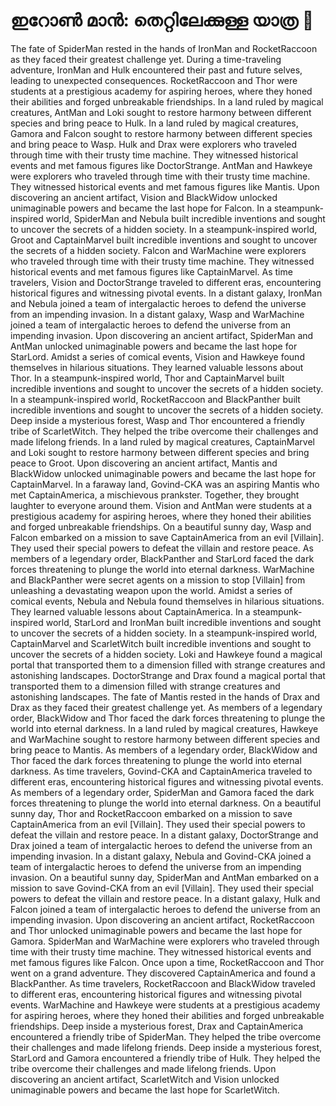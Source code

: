 # ഇറോൺ മാൻ: തെറ്റിലേക്കുള്ള യാത്ര :rocket:

The fate of SpiderMan rested in the hands of IronMan and RocketRaccoon as they faced their greatest challenge yet.
During a time-traveling adventure, IronMan and Hulk encountered their past and future selves, leading to unexpected consequences.
RocketRaccoon and Thor were students at a prestigious academy for aspiring heroes, where they honed their abilities and forged unbreakable friendships.
In a land ruled by magical creatures, AntMan and Loki sought to restore harmony between different species and bring peace to Hulk.
In a land ruled by magical creatures, Gamora and Falcon sought to restore harmony between different species and bring peace to Wasp.
Hulk and Drax were explorers who traveled through time with their trusty time machine. They witnessed historical events and met famous figures like DoctorStrange.
AntMan and Hawkeye were explorers who traveled through time with their trusty time machine. They witnessed historical events and met famous figures like Mantis.
Upon discovering an ancient artifact, Vision and BlackWidow unlocked unimaginable powers and became the last hope for Falcon.
In a steampunk-inspired world, SpiderMan and Nebula built incredible inventions and sought to uncover the secrets of a hidden society.
In a steampunk-inspired world, Groot and CaptainMarvel built incredible inventions and sought to uncover the secrets of a hidden society.
Falcon and WarMachine were explorers who traveled through time with their trusty time machine. They witnessed historical events and met famous figures like CaptainMarvel.
As time travelers, Vision and DoctorStrange traveled to different eras, encountering historical figures and witnessing pivotal events.
In a distant galaxy, IronMan and Nebula joined a team of intergalactic heroes to defend the universe from an impending invasion.
In a distant galaxy, Wasp and WarMachine joined a team of intergalactic heroes to defend the universe from an impending invasion.
Upon discovering an ancient artifact, SpiderMan and AntMan unlocked unimaginable powers and became the last hope for StarLord.
Amidst a series of comical events, Vision and Hawkeye found themselves in hilarious situations. They learned valuable lessons about Thor.
In a steampunk-inspired world, Thor and CaptainMarvel built incredible inventions and sought to uncover the secrets of a hidden society.
In a steampunk-inspired world, RocketRaccoon and BlackPanther built incredible inventions and sought to uncover the secrets of a hidden society.
Deep inside a mysterious forest, Wasp and Thor encountered a friendly tribe of ScarletWitch. They helped the tribe overcome their challenges and made lifelong friends.
In a land ruled by magical creatures, CaptainMarvel and Loki sought to restore harmony between different species and bring peace to Groot.
Upon discovering an ancient artifact, Mantis and BlackWidow unlocked unimaginable powers and became the last hope for CaptainMarvel.
In a faraway land, Govind-CKA was an aspiring Mantis who met CaptainAmerica, a mischievous prankster. Together, they brought laughter to everyone around them.
Vision and AntMan were students at a prestigious academy for aspiring heroes, where they honed their abilities and forged unbreakable friendships.
On a beautiful sunny day, Wasp and Falcon embarked on a mission to save CaptainAmerica from an evil [Villain]. They used their special powers to defeat the villain and restore peace.
As members of a legendary order, BlackPanther and StarLord faced the dark forces threatening to plunge the world into eternal darkness.
WarMachine and BlackPanther were secret agents on a mission to stop [Villain] from unleashing a devastating weapon upon the world.
Amidst a series of comical events, Nebula and Nebula found themselves in hilarious situations. They learned valuable lessons about CaptainAmerica.
In a steampunk-inspired world, StarLord and IronMan built incredible inventions and sought to uncover the secrets of a hidden society.
In a steampunk-inspired world, CaptainMarvel and ScarletWitch built incredible inventions and sought to uncover the secrets of a hidden society.
Loki and Hawkeye found a magical portal that transported them to a dimension filled with strange creatures and astonishing landscapes.
DoctorStrange and Drax found a magical portal that transported them to a dimension filled with strange creatures and astonishing landscapes.
The fate of Mantis rested in the hands of Drax and Drax as they faced their greatest challenge yet.
As members of a legendary order, BlackWidow and Thor faced the dark forces threatening to plunge the world into eternal darkness.
In a land ruled by magical creatures, Hawkeye and WarMachine sought to restore harmony between different species and bring peace to Mantis.
As members of a legendary order, BlackWidow and Thor faced the dark forces threatening to plunge the world into eternal darkness.
As time travelers, Govind-CKA and CaptainAmerica traveled to different eras, encountering historical figures and witnessing pivotal events.
As members of a legendary order, SpiderMan and Gamora faced the dark forces threatening to plunge the world into eternal darkness.
On a beautiful sunny day, Thor and RocketRaccoon embarked on a mission to save CaptainAmerica from an evil [Villain]. They used their special powers to defeat the villain and restore peace.
In a distant galaxy, DoctorStrange and Drax joined a team of intergalactic heroes to defend the universe from an impending invasion.
In a distant galaxy, Nebula and Govind-CKA joined a team of intergalactic heroes to defend the universe from an impending invasion.
On a beautiful sunny day, SpiderMan and AntMan embarked on a mission to save Govind-CKA from an evil [Villain]. They used their special powers to defeat the villain and restore peace.
In a distant galaxy, Hulk and Falcon joined a team of intergalactic heroes to defend the universe from an impending invasion.
Upon discovering an ancient artifact, RocketRaccoon and Thor unlocked unimaginable powers and became the last hope for Gamora.
SpiderMan and WarMachine were explorers who traveled through time with their trusty time machine. They witnessed historical events and met famous figures like Falcon.
Once upon a time, RocketRaccoon and Thor went on a grand adventure. They discovered CaptainAmerica and found a BlackPanther.
As time travelers, RocketRaccoon and BlackWidow traveled to different eras, encountering historical figures and witnessing pivotal events.
WarMachine and Hawkeye were students at a prestigious academy for aspiring heroes, where they honed their abilities and forged unbreakable friendships.
Deep inside a mysterious forest, Drax and CaptainAmerica encountered a friendly tribe of SpiderMan. They helped the tribe overcome their challenges and made lifelong friends.
Deep inside a mysterious forest, StarLord and Gamora encountered a friendly tribe of Hulk. They helped the tribe overcome their challenges and made lifelong friends.
Upon discovering an ancient artifact, ScarletWitch and Vision unlocked unimaginable powers and became the last hope for ScarletWitch.